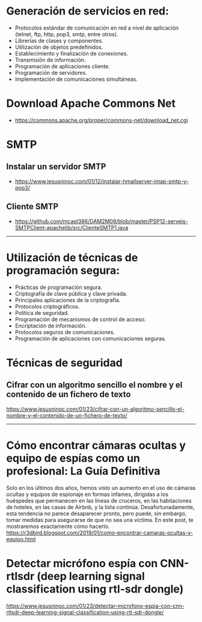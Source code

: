 # Generación de servicios en red:
 -	Protocolos estándar de comunicación en red a nivel de aplicación (telnet, ftp, http, pop3, smtp, entre otros).
 -	Librerías de clases y componentes.
 -	Utilización de objetos predefinidos.
 -	Establecimiento y finalización de conexiones.
 -	Transmisión de información.
 -	Programación de aplicaciones cliente.
 - Programación de servidores.
 -	Implementación de comunicaciones simultáneas.

# Download Apache Commons Net
* https://commons.apache.org/proper/commons-net/download_net.cgi

# SMTP
## Instalar un servidor SMTP
* https://www.jesusninoc.com/01/12/instalar-hmailserver-imap-smtp-y-pop3/
## Cliente SMTP
* https://github.com/mcast386/DAM2M09/blob/master/PSP12-serveis-SMTPClient-apachelib/src/ClienteSMTP1.java

--------------------

# Utilización de técnicas de programación segura:
 -	Prácticas de programación segura.
 -	Criptografía de clave pública y clave privada.
 -	Principales aplicaciones de la criptografía.
 -	Protocolos criptográficos.
 -	Política de seguridad.
 -	Programación de mecanismos de control de acceso.
 -	Encriptación de información.
 -	Protocolos seguros de comunicaciones.
 -	Programación de aplicaciones con comunicaciones seguras.

# Técnicas de seguridad

## Cifrar con un algoritmo sencillo el nombre y el contenido de un fichero de texto
https://www.jesusninoc.com/01/23/cifrar-con-un-algoritmo-sencillo-el-nombre-y-el-contenido-de-un-fichero-de-texto/

--------------------

# Cómo encontrar cámaras ocultas y equipo de espías como un profesional: La Guía Definitiva
Solo en los últimos dos años, hemos visto un aumento en el uso de cámaras ocultas y equipos de espionaje en formas infames, dirigidas a los huéspedes que permanecen en las líneas de cruceros, en las habitaciones de hoteles, en las casas de Airbnb, y la lista continúa. Desafortunadamente, esta tendencia no parece desaparecer pronto, pero puede, sin embargo, tomar medidas para asegurarse de que no sea una víctima. En este post, te mostraremos exactamente cómo hacerlo.
https://r3dbird.blogspot.com/2019/01/como-encontrar-camaras-ocultas-y-equipo.html

# Detectar micrófono espía con CNN-rtlsdr (deep learning signal classification using rtl-sdr dongle)
https://www.jesusninoc.com/01/23/detectar-microfono-espia-con-cnn-rtlsdr-deep-learning-signal-classification-using-rtl-sdr-dongle/
